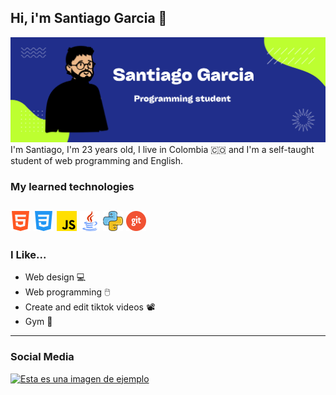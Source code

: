 ## Hi, i'm Santiago Garcia 👋

![Banner](images/banner.png)
I'm Santiago, I'm 23 years old, I live in Colombia 🇨🇴 and I'm a self-taught student of web programming and English.

### My learned technologies

![html](images/html.png)
![css](images/css-3.png)
![JS](images/js.png)
![java](images/java32.png)
![python](images/piton2.png)
![git](images/git.png)
---
### I Like...
- Web design 💻
- Web programming 🖱️
- Create and edit tiktok videos 📽️
- Gym 🏃

---

### Social Media
[![Esta es una imagen de ejemplo](https://img.shields.io/badge/TikTok-000000?style=for-the-badge&logo=tiktok&logoColor=white)](https://www.tiktok.com/@programacion0xp?_t=8ixHbsqwXnq&_r=1)
